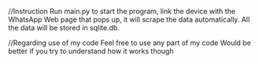 //Instruction
Run main.py to start the program, link the device with the WhatsApp Web page that pops up, it will scrape the data automatically. All the data will be stored in sqlite.db.

//Regarding use of my code
Feel free to use any part of my code
Would be better if you try to understand how it works though
